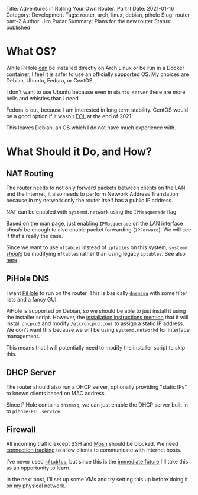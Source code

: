 Title: Adventures in Rolling Your Own Router: Part II
Date: 2021-01-16
Category: Development
Tags: router, arch, linux, debian, pihole
Slug: router-part-2
Author: Jim Pudar
Summary: Plans for the new router
Status: published

<!-- markdownlint-disable no-trailing-punctuation -->
# What OS?
<!-- markdownlint-enable no-trailing-punctuation -->

While PiHole [can](https://aur.archlinux.org/packages/pi-hole-ftl/) be
installed directly on Arch Linux or be run in a Docker container, I feel it is
safer to use an officially supported OS. My choices are Debian, Ubuntu,
Fedora, or CentOS.

I don't want to use Ubuntu because even in `ubuntu-server` there are more
bells and whistles than I need.

Fedora is out, because I am interested in long term stability. CentOS would be
a good option if it wasn't
[EOL](https://wiki.centos.org/Manuals/ReleaseNotes/CentOSStream) at the end of
2021.

This leaves Debian, an OS which I do not have much experience with.

<!-- markdownlint-disable no-trailing-punctuation -->
# What Should it Do, and How?
<!-- markdownlint-enable no-trailing-punctuation -->

## NAT Routing

The router needs to not only forward packets between clients on the LAN and
the Internet, it also needs to perform Network Address Translation because in
my network only the router itself has a public IP address.

NAT can be enabled with `systemd.network` using the `IPMasquerade` flag.

Based on the [man
page](https://www.freedesktop.org/software/systemd/man/systemd.network.html),
just enabling `IPMasquerade` on the LAN interface _should_ be enough to also
enable packet forwarding (`IPForward`). We will see if that's really the case.

Since we want to use `nftables` instead of `iptables` on this system,
`systemd` [_should_](https://github.com/systemd/systemd/issues/13307) be
modifying `nftables` rather than using legacy `iptables`. See also
[here](https://bugs.debian.org/cgi-bin/bugreport.cgi?bug=934584).

## PiHole DNS

I want [PiHole](https://pi-hole.net) to run on the router. This is basically
[`dnsmasq`](https://linux.die.net/man/8/dnsmasq) with some filter lists and a
fancy GUI.

PiHole is supported on Debian, so we should be able to just install it using
the installer script. However, the [installation instructions
mention](https://docs.pi-hole.net/main/prerequisites/#ip-addressing) that it
will install `dhcpcd5` and modify `/etc/dhcpcd.conf` to assign a static IP
address. We don't want this because we will be using `systemd.networkd` for
interface management.

This means that I will potentially need to modify the installer script to skip
this.

## DHCP Server

The router should also run a DHCP server, optionally providing "static IPs" to
known clients based on MAC address.

Since PiHole contains `dnsmasq`, we can just enable the DHCP server built in
to `pihole-FTL.service`.

## Firewall

All incoming traffic except SSH and [Mosh](https://mosh.org) should be
blocked. We need [connection
tracking](https://en.wikipedia.org/wiki/Stateful_firewall) to allow clients to
communicate with Internet hosts.

I've never used [`nftables`](https://wiki.debian.org/nftables), but since this
is the [immediate future](https://lwn.net/Articles/747551/) I'll take this as
an opportunity to learn.

In the next post, I'll set up some VMs and try setting this up before doing it
on my physical network.
